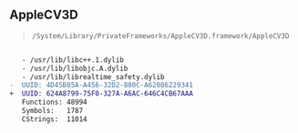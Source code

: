 ## AppleCV3D

> `/System/Library/PrivateFrameworks/AppleCV3D.framework/AppleCV3D`

```diff

   - /usr/lib/libc++.1.dylib
   - /usr/lib/libobjc.A.dylib
   - /usr/lib/librealtime_safety.dylib
-  UUID: 4D45B85A-A456-32D2-880C-A62086229341
+  UUID: 624A8799-75F0-327A-A6AC-646C4CB67AAA
   Functions: 48994
   Symbols:   1787
   CStrings:  11014

```
